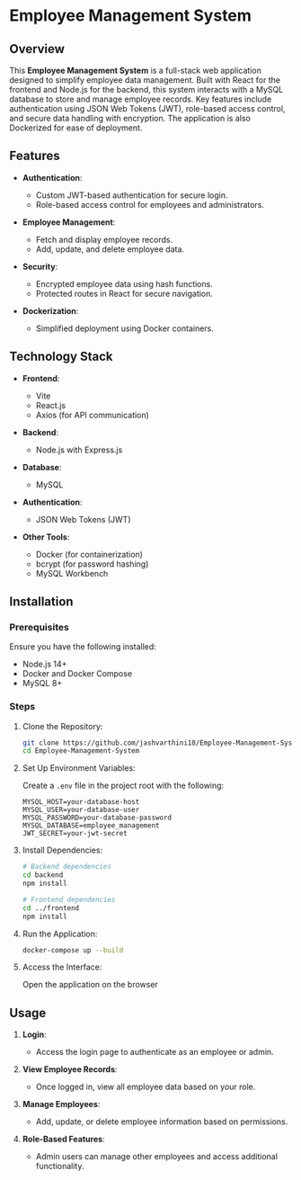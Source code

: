 # Employee Management System

## Overview

This **Employee Management System** is a full-stack web application designed to simplify employee data management. Built with React for the frontend and Node.js for the backend, this system interacts with a MySQL database to store and manage employee records. Key features include authentication using JSON Web Tokens (JWT), role-based access control, and secure data handling with encryption. The application is also Dockerized for ease of deployment.

## Features

- **Authentication**:
  - Custom JWT-based authentication for secure login.
  - Role-based access control for employees and administrators.

- **Employee Management**:
  - Fetch and display employee records.
  - Add, update, and delete employee data.

- **Security**:
  - Encrypted employee data using hash functions.
  - Protected routes in React for secure navigation.

- **Dockerization**:
  - Simplified deployment using Docker containers.

## Technology Stack

- **Frontend**:
  - Vite
  - React.js
  - Axios (for API communication)

- **Backend**:
  - Node.js with Express.js

- **Database**:
  - MySQL

- **Authentication**:
  - JSON Web Tokens (JWT)

- **Other Tools**:
  - Docker (for containerization)
  - bcrypt (for password hashing)
  - MySQL Workbench

## Installation

### Prerequisites

Ensure you have the following installed:

- Node.js 14+
- Docker and Docker Compose
- MySQL 8+

### Steps

1. Clone the Repository:

   ```bash
   git clone https://github.com/jashvarthini18/Employee-Management-System.git
   cd Employee-Management-System
   ```

2. Set Up Environment Variables:

   Create a `.env` file in the project root with the following:

   ```env
   MYSQL_HOST=your-database-host
   MYSQL_USER=your-database-user
   MYSQL_PASSWORD=your-database-password
   MYSQL_DATABASE=employee_management
   JWT_SECRET=your-jwt-secret
   ```

3. Install Dependencies:

   ```bash
   # Backend dependencies
   cd backend
   npm install

   # Frontend dependencies
   cd ../frontend
   npm install
   ```

4. Run the Application:

   ```bash
   docker-compose up --build
   ```

5. Access the Interface:

   Open the application on the browser

## Usage

1. **Login**:
   - Access the login page to authenticate as an employee or admin.

2. **View Employee Records**:
   - Once logged in, view all employee data based on your role.

3. **Manage Employees**:
   - Add, update, or delete employee information based on permissions.

4. **Role-Based Features**:
   - Admin users can manage other employees and access additional functionality.

